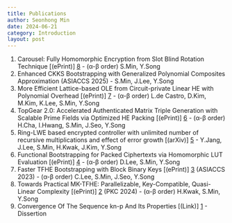 ```yaml
---
title: Publications
author: Seonhong Min
date: 2024-06-21
category: Introduction
layout: post
---
```


1. Carousel: Fully Homomorphic Encryption from Slot Blind Rotation Technique [(ePrint)] [8] - (α-β order) S.Min, Y.Song
2. Enhanced CKKS Bootstrapping with Generalized Polynomial Composites Approximation (ASIACCS 2025) - S.Min, J.Lee, Y.Song
3. More Efficient Lattice-based OLE from Circuit-private Linear HE with Polynomial Overhead [(ePrint)] [7] - (α-β order) L.de Castro, D.Kim, M.Kim, K.Lee, S.Min, Y.Song
4. TopGear 2.0: Accelerated Authenticated Matrix Triple Generation with Scalable Prime Fields via Optimized HE Packing [(ePrint)] [6] - (α-β order) H.Cha, I.Hwang, S.Min, J.Seo, Y.Song
5. Ring-LWE based encrypted controller with unlimited number of recursive multiplications and effect of error growth [(arXiv)] [5] - Y.Jang, J.Lee, S.Min, H.Kwak, J.Kim, Y.Song
6. Functional Bootstrapping for Packed Ciphertexts via Homomorphic LUT Evaluation [(ePrint)] [4] - (α-β order) D.Lee, S.Min, Y.Song
7. Faster TFHE Bootstrapping with Block Binary Keys [(ePrint)] [3] (ASIACCS 2023) - (α-β order) C.Lee, S.Min, J.Seo, Y.Song
8. Towards Practical MK-TFHE: Parallelizable, Key-Compatible, Quasi-Linear Complexity [(ePrint)] [2] (PKC 2024) - (α-β order) H.Kwak, S.Min, Y.Song
9. Convergence Of The Sequence kn-p And Its Properties [(Link)] [1] - Dissertion


[1]: https://github.com/snu-lukemin/snu-lukemin.github.io/blob/master/files/kn-p.pdf
[2]: https://eprint.iacr.org/2022/1460
[3]: https://eprint.iacr.org/2023/958
[4]: https://eprint.iacr.org/2024/181
[5]: https://arxiv.org/abs/2406.14372
[6]: https://eprint.iacr.org/2024/1502
[7]: https://eprint.iacr.org/2024/1534
[8]: https://eprint.iacr.org/2024/2032